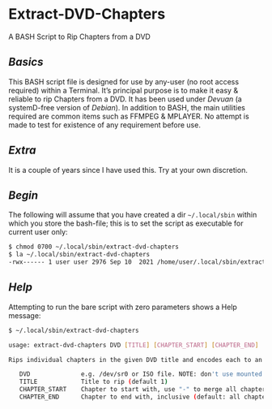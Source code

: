 # Extract-DVD-Chapters
A BASH Script to Rip Chapters from a DVD

## *Basics*
This BASH script file is designed for use by any-user (no root access required) within a Terminal. It’s principal purpose is to make it easy & reliable to rip Chapters from a DVD. It has been used under *Devuan* (a systemD-free version of *Debian*). In addition to BASH, the main utilities required are common items such as FFMPEG & MPLAYER. No attempt is made to test for existence of any requirement before use.

## *Extra*
It is a couple of years since I have used this. Try at your own discretion.

## *Begin*
The following will assume that you have created a dir `~/.local/sbin` within which you store the bash-file; this is to set the script as executable for current user only:

```bash
$ chmod 0700 ~/.local/sbin/extract-dvd-chapters
$ la ~/.local/sbin/extract-dvd-chapters
-rwx------ 1 user user 2976 Sep 10  2021 /home/user/.local/sbin/extract-dvd-chapters
```
## *Help*
Attempting to run the bare script with zero parameters shows a Help message:

```bash
$ ~/.local/sbin/extract-dvd-chapters

usage: extract-dvd-chapters DVD [TITLE] [CHAPTER_START] [CHAPTER_END]

Rips individual chapters in the given DVD title and encodes each to an x264/aac video.

   DVD              e.g. /dev/sr0 or ISO file. NOTE: don't use mounted ISO mountpoint, lsdvd doesn't like it
   TITLE            Title to rip (default 1)
   CHAPTER_START    Chapter to start with, use "-" to merge all chapters in the title to one video (default 1)
   CHAPTER_END      Chapter to end with, inclusive (default: all chapters in the title)
```
